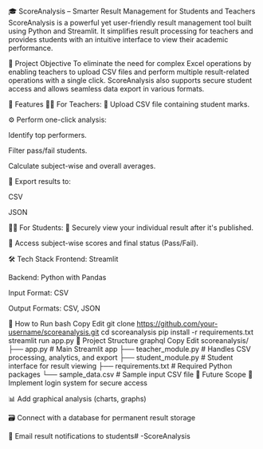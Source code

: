 🎓 ScoreAnalysis – Smarter Result Management for Students and Teachers
ScoreAnalysis is a powerful yet user-friendly result management tool built using Python and Streamlit. It simplifies result processing for teachers and provides students with an intuitive interface to view their academic performance.

🎯 Project Objective
To eliminate the need for complex Excel operations by enabling teachers to upload CSV files and perform multiple result-related operations with a single click. ScoreAnalysis also supports secure student access and allows seamless data export in various formats.

🚀 Features
👩‍🏫 For Teachers:
🔼 Upload CSV file containing student marks.

⚙️ Perform one-click analysis:

Identify top performers.

Filter pass/fail students.

Calculate subject-wise and overall averages.

💾 Export results to:

CSV

JSON

👨‍🎓 For Students:
🔐 Securely view your individual result after it's published.

📘 Access subject-wise scores and final status (Pass/Fail).

🛠️ Tech Stack
Frontend: Streamlit

Backend: Python with Pandas

Input Format: CSV

Output Formats: CSV, JSON

🧪 How to Run
bash
Copy
Edit
git clone https://github.com/your-username/scoreanalysis.git
cd scoreanalysis
pip install -r requirements.txt
streamlit run app.py
📁 Project Structure
graphql
Copy
Edit
scoreanalysis/
├── app.py               # Main Streamlit app
├── teacher_module.py    # Handles CSV processing, analytics, and export
├── student_module.py    # Student interface for result viewing
├── requirements.txt     # Required Python packages
└── sample_data.csv      # Sample input CSV file
📌 Future Scope
🔐 Implement login system for secure access

📊 Add graphical analysis (charts, graphs)

🗃️ Connect with a database for permanent result storage

📩 Email result notifications to students# -ScoreAnalysis

